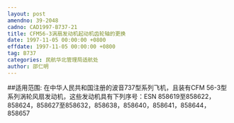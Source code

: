 ```yaml
---
layout: post
amendno: 39-2048
cadno: CAD1997-B737-21
title: CFM56-3涡扇发动机起动机齿轮轴的更换
date: 1997-11-05 00:00:00 +0800
effdate: 1997-11-05 00:00:00 +0800
tag: B737
categories: 民航华北管理局适航处
author: 邵仁明
---
```


##适用范围:
在中华人民共和国注册的波音737型系列飞机，且装有CFM 56-3型系列涡轮风扇发动机，这些发动机具有下列序号：ESN 858619至858622，858624，858627至858632，858638，858640，858641，858644，858657

